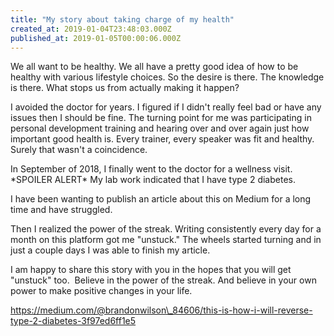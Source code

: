 ```yaml
---
title: "My story about taking charge of my health"
created_at: 2019-01-04T23:48:03.000Z
published_at: 2019-01-05T00:00:06.000Z
---
```

We all want to be healthy. We all have a pretty good idea of how to be healthy with various lifestyle choices. So the desire is there. The knowledge is there. What stops us from actually making it happen?

I avoided the doctor for years. I figured if I didn't really feel bad or have any issues then I should be fine. The turning point for me was participating in personal development training and hearing over and over again just how important good health is. Every trainer, every speaker was fit and healthy. Surely that wasn't a coincidence.

In September of 2018, I finally went to the doctor for a wellness visit. \*SPOILER ALERT\* My lab work indicated that I have type 2 diabetes. 

I have been wanting to publish an article about this on Medium for a long time and have struggled.

Then I realized the power of the streak. Writing consistently every day for a month on this platform got me "unstuck." The wheels started turning and in just a couple days I was able to finish my article.

I am happy to share this story with you in the hopes that you will get "unstuck" too.  Believe in the power of the streak. And believe in your own power to make positive changes in your life.

https://medium.com/@brandonwilson\_84606/this-is-how-i-will-reverse-type-2-diabetes-3f97ed6ff1e5
